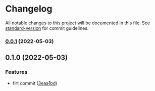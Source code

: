 # Changelog

All notable changes to this project will be documented in this file. See [standard-version](https://github.com/conventional-changelog/standard-version) for commit guidelines.

### [0.0.1](https://github.com/reimlima/pol/compare/v0.1.0...v0.0.1) (2022-05-03)

## 0.1.0 (2022-05-03)


### Features

* firt commit ([3eaa1bd](https://github.com/reimlima/pol/commits/3eaa1bd1d04850ad4de57a730fc3219c5ff40a09))
